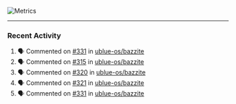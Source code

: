 ![Metrics](https://metrics.lecoq.io/KyleGospo?template=classic&base=header%2C%20activity%2C%20community%2C%20repositories%2C%20metadata&base.indepth=false&base.hireable=false&base.skip=false&config.timezone=America%2FLos_Angeles)

---
### Recent Activity
<!--START_SECTION:activity-->
1. 🗣 Commented on [#331](https://github.com/ublue-os/bazzite/issues/331#issuecomment-1726268143) in [ublue-os/bazzite](https://github.com/ublue-os/bazzite)
2. 🗣 Commented on [#315](https://github.com/ublue-os/bazzite/issues/315#issuecomment-1725943632) in [ublue-os/bazzite](https://github.com/ublue-os/bazzite)
3. 🗣 Commented on [#320](https://github.com/ublue-os/bazzite/issues/320#issuecomment-1725940292) in [ublue-os/bazzite](https://github.com/ublue-os/bazzite)
4. 🗣 Commented on [#321](https://github.com/ublue-os/bazzite/issues/321#issuecomment-1725936806) in [ublue-os/bazzite](https://github.com/ublue-os/bazzite)
5. 🗣 Commented on [#331](https://github.com/ublue-os/bazzite/issues/331#issuecomment-1725936175) in [ublue-os/bazzite](https://github.com/ublue-os/bazzite)
<!--END_SECTION:activity-->
